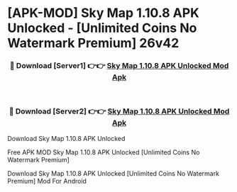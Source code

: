 # [APK-MOD] Sky Map 1.10.8 APK Unlocked - [Unlimited Coins No Watermark Premium] 26v42



<div align="center">
<h3>🔴 Download [Server1] 👉👉 <a href="https://momento.my/?title=Sky_Map_1.10.8_APK_Unlocked">Sky Map 1.10.8 APK Unlocked Mod Apk</a></h3><br>

<h3>🔴 Download [Server2] 👉👉 <a href="https://momento.my/?title=Sky_Map_1.10.8_APK_Unlocked">Sky Map 1.10.8 APK Unlocked Mod Apk</a></h3>
</div>



Download Sky Map 1.10.8 APK Unlocked 

Free APK MOD Sky Map 1.10.8 APK Unlocked [Unlimited Coins No Watermark Premium]

Download Sky Map 1.10.8 APK Unlocked [Unlimited Coins No Watermark Premium] Mod For Android
